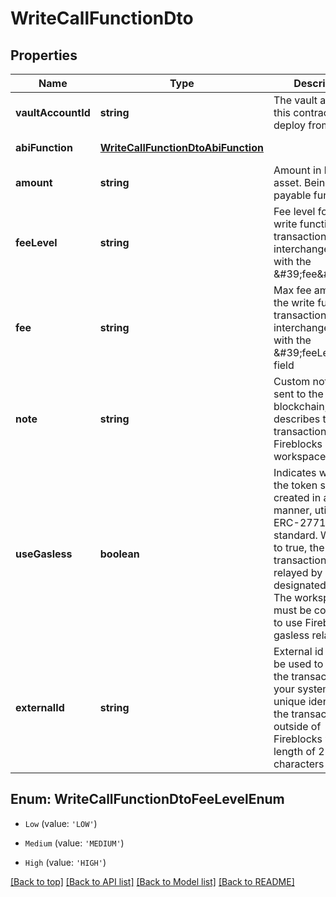 # WriteCallFunctionDto

## Properties

|Name | Type | Description | Notes|
|------------ | ------------- | ------------- | -------------|
|**vaultAccountId** | **string** | The vault account id this contract was deploy from | [default to undefined]|
|**abiFunction** | [**WriteCallFunctionDtoAbiFunction**](WriteCallFunctionDtoAbiFunction.md) |  | [default to undefined]|
|**amount** | **string** | Amount in base asset. Being used in payable functions | [optional] [default to undefined]|
|**feeLevel** | **string** | Fee level for the write function transaction. interchangeable with the \&#39;fee\&#39; field | [optional] [default to undefined]|
|**fee** | **string** | Max fee amount for the write function transaction. interchangeable with the \&#39;feeLevel\&#39; field | [optional] [default to undefined]|
|**note** | **string** | Custom note, not sent to the blockchain, that describes the transaction at your Fireblocks workspace | [optional] [default to undefined]|
|**useGasless** | **boolean** | Indicates whether the token should be created in a gasless manner, utilizing the ERC-2771 standard. When set to true, the transaction will be relayed by a designated relayer. The workspace must be configured to use Fireblocks gasless relay. | [optional] [default to undefined]|
|**externalId** | **string** | External id that can be used to identify the transaction in your system. The unique identifier of the transaction outside of Fireblocks with max length of 255 characters | [optional] [default to undefined]|


## Enum: WriteCallFunctionDtoFeeLevelEnum


* `Low` (value: `'LOW'`)

* `Medium` (value: `'MEDIUM'`)

* `High` (value: `'HIGH'`)





[[Back to top]](#) [[Back to API list]](../../README.md#documentation-for-api-endpoints) [[Back to Model list]](../../README.md#documentation-for-models) [[Back to README]](../../README.md)
